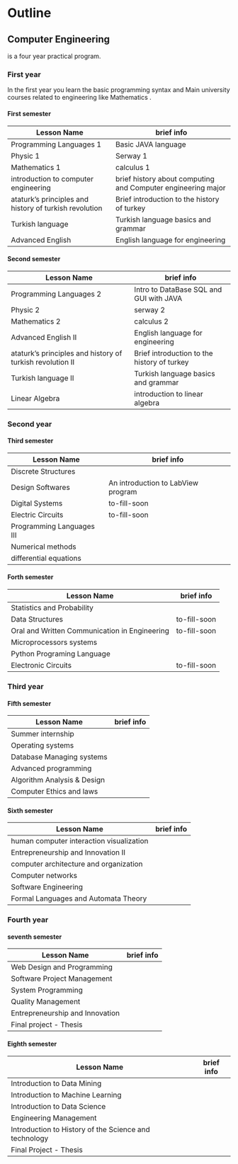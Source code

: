 # Outline 

## Computer Engineering 
is a four year practical program.

### First year
In the first year you learn the basic programming syntax and Main university courses related to engineering like Mathematics .

#### First semester 

| Lesson Name                          | brief info                                                   |
| --- | --- |
| Programming Languages 1              | Basic JAVA language                                          |
| Physic 1                             | Serway 1                                                     |
| Mathematics 1                        | calculus 1                                                   |
| introduction to computer engineering | brief history about computing and Computer engineering major |
|ataturk’s principles and history of turkish revolution	| Brief introduction to the history of turkey |
|Turkish language | Turkish language basics and grammar |
|Advanced English | English language for engineering |

#### Second semester

| Lesson Name             | brief info                              |
| --- | --- |
| Programming Languages 2 | Intro to DataBase SQL and GUI with JAVA |
| Physic 2                | serway 2                                |
| Mathematics  2          | calculus 2                              |
|Advanced English II | English language for engineering |
|ataturk’s principles and history of turkish revolution II	| Brief introduction to the history of turkey |
|Turkish language II | Turkish language basics and grammar |
| Linear Algebra | introduction to linear algebra  |




### Second year 

#### Third semester 

| Lesson Name         | brief info                         |
| --- | --- |
| Discrete Structures |                                 |
| Design Softwares     | An introduction to LabView program |
| Digital  Systems    | to-fill-soon                       |
| Electric Circuits   | to-fill-soon                       |
| Programming Languages III |  |
|Numerical methods  ||
|differential equations||


#### Forth semester 

| Lesson Name                                   | brief info   |
| --- | --- |
| Statistics and Probability                    |           |
| Data Structures                               | to-fill-soon |
| Oral and Written Communication in Engineering | to-fill-soon |
|  Microprocessors systems ||
|  Python Programing Language     ||
| Electronic Circuits   | to-fill-soon                       |


### Third year 
#### Fifth semester 

| Lesson Name         | brief info                         |
| --- | --- |
| Summer internship ||
| Operating systems ||
| Database Managing systems ||
| Advanced programming ||
| Algorithm Analysis & Design    ||
| Computer Ethics and laws ||

#### Sixth semester 

| Lesson Name         | brief info                         |
| --- | --- |
|human computer interaction visualization||
|Entrepreneurship and Innovation II ||
| computer architecture and organization||
| Computer networks ||
|  Software Engineering    ||
| Formal Languages and Automata Theory||

### Fourth year 
#### seventh semester 

| Lesson Name         | brief info                         |
| --- | --- |
|Web Design and Programming||
|Software  Project Management ||
|  System Programming ||
|Quality Management   ||
|Entrepreneurship and Innovation ||
| Final project - Thesis ||

#### Eighth semester 

| Lesson Name         | brief info                         |
| --- | --- |
|Introduction to Data Mining  ||
|Introduction to Machine Learning ||
|Introduction to Data Science     ||
|Engineering Management  ||
|Introduction to History of the Science and technology||
|Final Project - Thesis ||

